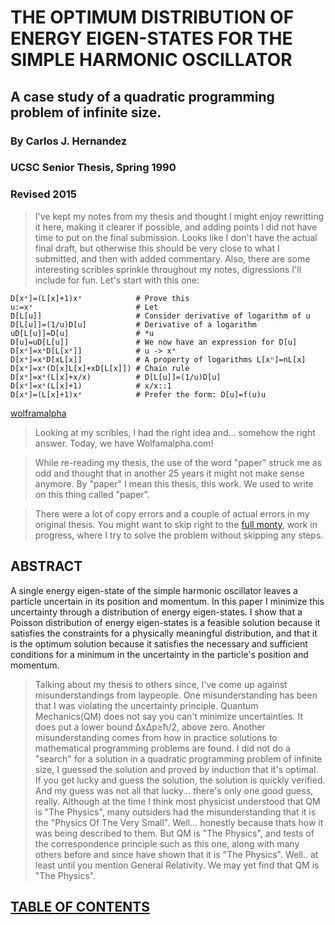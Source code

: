 # THE OPTIMUM DISTRIBUTION OF ENERGY EIGEN-STATES FOR THE SIMPLE HARMONIC OSCILLATOR
## A case study of a quadratic programming problem of infinite size.
### By Carlos J. Hernandez
### UCSC Senior Thesis, Spring 1990
### Revised 2015

> I've kept my notes from my thesis and thought
> I might enjoy rewritting it here,
> making it clearer if possible, and
> adding points I did not have time to put on the final submission.
> Looks like I don't have the actual final draft, but otherwise
> this should be very close to what I submitted, and then with added commentary.
> Also, there are some interesting scribles sprinkle throughout my notes,
> digressions I'll include for fun. Let's start with this one:
```
D[xˣ]=(L[x]+1)xˣ            # Prove this
u:=xˣ                       # Let
D[L[u]]                     # Consider derivative of logarithm of u
D[L[u]]=(1/u)D[u]           # Derivative of a logarithm
uD[L[u]]=D[u]               # *u
D[u]=uD[L[u]]               # We now have an expression for D[u]
D[xˣ]=xˣD[L[xˣ]]            # u -> xˣ
D[xˣ]=xˣD[xL[x]]            # A property of logarithms L[xⁿ]=nL[x]
D[xˣ]=xˣ(D[x]L[x]+xD[L[x]]) # Chain rule
D[xˣ]=xˣ(L[x]+x/x)          # D[L[u]]=(1/u)D[u]
D[xˣ]=xˣ(L[x]+1)            # x/x::1
D[xˣ]=(L[x]+1)xˣ            # Prefer the form: D[u]=f(u)u
```
[wolframalpha](http://www.wolframalpha.com/input/?i=d%2Fdx+x%5Ex)

> Looking at my scribles, I had the right idea and... somehow the right answer.
> Today, we have Wolfamalpha.com!

> While re-reading my thesis, the use of the word "paper" struck me as odd and
> thought that in another 25 years it might not make sense anymore.
> By "paper" I mean this thesis, this work.
> We used to write on this thing called "paper".

> There were a lot of copy errors and a couple of actual errors in my original thesis.
> You might want to skip right to the [full monty](FULLMONTY.md), work in progress,
> where I try to solve the problem without skipping any steps.

## ABSTRACT

A single energy eigen-state of the simple harmonic oscillator
leaves a particle uncertain in its position and momentum.
In this paper I minimize this uncertainty through a distribution of energy eigen-states.
I show that a Poisson distribution of energy eigen-states is a feasible solution because
it satisfies the constraints for a physically meaningful distribution, and that
it is the optimum solution because
it satisfies the necessary and sufficient conditions for a minimum in the uncertainty
in the particle's position and momentum.

> Talking about my thesis to others since,
> I've come up against misunderstandings from laypeople.
> One misunderstanding has been that I was violating the uncertainty principle.
> Quantum Mechanics(QM) does not say you can't minimize uncertainties.
> It does put a lower bound ΔxΔp≥ħ/2, above zero.
> Another misunderstanding comes from how in practice
> solutions to mathematical programming problems are found.
> I did not do a "search" for a solution in a quadratic programming problem of infinite size,
> I guessed the solution and proved by induction that it's optimal.
> If you get lucky and guess the solution, the solution is quickly verified.
> And my guess was not all that lucky... there's only one good guess, really.
> Although at the time I think most physicist understood that QM is "The Physics",
> many outsiders had the misunderstanding that it is the "Physics Of The Very Small".
> Well... honestly because thats how it was being described to them.
> But QM is "The Physics", and tests of the correspondence principle such as this one,
> along with many others before and since have shown that it is "The Physics".
> Well.. at least until you mention General Relativity.
> We may yet find that QM is "The Physics".

## [TABLE OF CONTENTS](CONTENTS.md)
